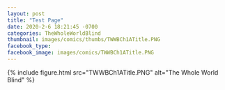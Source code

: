 ```yaml
---
layout: post
title: "Test Page"
date: 2020-2-6 18:21:45 -0700
categories: TheWholeWorldBlind
thumbnail: images/comics/thumbs/TWWBCh1ATitle.PNG
facebook_type: 
facebook_image: images/comics/TWWBCh1ATitle.PNG
---
```


{% include figure.html src="TWWBCh1ATitle.PNG" alt="The Whole World Blind" %}
